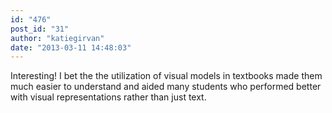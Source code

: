 ```yaml
---
id: "476"
post_id: "31"
author: "katiegirvan"
date: "2013-03-11 14:48:03"
---
```

Interesting! I bet the the utilization of visual models in textbooks made them much easier to understand and aided many students who performed better with visual representations rather than just text.

